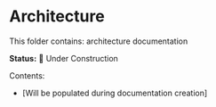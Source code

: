 # Architecture

This folder contains: architecture documentation

**Status:** 🚧 Under Construction

Contents:
- [Will be populated during documentation creation]
